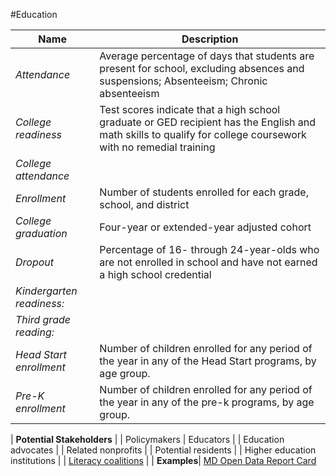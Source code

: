 #Education

| Name | Description |
| --- | --- |
| *Attendance* | Average percentage of days that students are present for school, excluding absences and suspensions; Absenteeism; Chronic absenteeism |
| *College readiness* |  Test scores indicate that a high school graduate or GED recipient has the English and math skills to qualify for college coursework with no remedial training |
| *College attendance* | |
| *Enrollment* | Number of students enrolled for each grade, school, and district |
| *College graduation* | Four-year or extended-year adjusted cohort |
| *Dropout* | Percentage of 16- through 24-year-olds who are not enrolled in school and have not earned a high school credential |
| *Kindergarten readiness:* | |
| *Third grade reading:* | |
| *Head Start enrollment* | Number of children enrolled for any period of the year in any of the Head Start programs, by age group. |
| *Pre-K enrollment* | Number of children enrolled for any period of the year in any of the pre-k programs, by age group. |


| **Potential Stakeholders** |
| Policymakers
| Educators |
| Education advocates |
| Related nonprofits |
| Potential residents |
| Higher education institutions |
| [Literacy coalitions](http://gradelevelreading.net/) |
| **Examples**|
[MD Open Data Report Card](http://www.mdreportcard.org/Entity.aspx?K=30AAAA)
